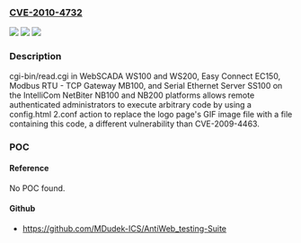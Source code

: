 ### [CVE-2010-4732](https://cve.mitre.org/cgi-bin/cvename.cgi?name=CVE-2010-4732)
![](https://img.shields.io/static/v1?label=Product&message=n%2Fa&color=blue)
![](https://img.shields.io/static/v1?label=Version&message=n%2Fa&color=blue)
![](https://img.shields.io/static/v1?label=Vulnerability&message=n%2Fa&color=brighgreen)

### Description

cgi-bin/read.cgi in WebSCADA WS100 and WS200, Easy Connect EC150, Modbus RTU - TCP Gateway MB100, and Serial Ethernet Server SS100 on the IntelliCom NetBiter NB100 and NB200 platforms allows remote authenticated administrators to execute arbitrary code by using a config.html 2.conf action to replace the logo page's GIF image file with a file containing this code, a different vulnerability than CVE-2009-4463.

### POC

#### Reference
No POC found.

#### Github
- https://github.com/MDudek-ICS/AntiWeb_testing-Suite

